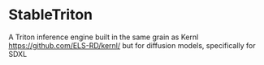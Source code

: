 # StableTriton
A Triton inference engine built in the same grain as Kernl https://github.com/ELS-RD/kernl/ but for diffusion models, specifically for SDXL
